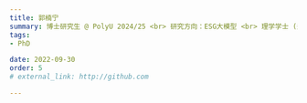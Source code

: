 ```yaml
---
title: 郭楠宁
summary: 博士研究生 @ PolyU 2024/25 <br> 研究方向：ESG大模型 <br> 理学学士 (郑州航空航天大学) <br> 工学硕士 (华中科技大学)
tags:
- PhD

date: 2022-09-30
order: 5
# external_link: http://github.com

---
```

